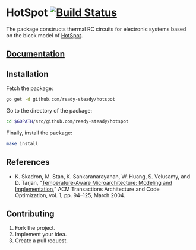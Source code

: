# HotSpot [![Build Status][travis-svg]][travis-url]

The package constructs thermal RC circuits for electronic systems based on the
block model of [HotSpot][1].

## [Documentation][doc]

## Installation

Fetch the package:

```bash
go get -d github.com/ready-steady/hotspot
```

Go to the directory of the package:

```bash
cd $GOPATH/src/github.com/ready-steady/hotspot
```

Finally, install the package:

```bash
make install
```

## References

* K. Skadron, M. Stan, K. Sankaranarayanan, W. Huang, S. Velusamy, and D.
  Tarjan, “[Temperature-Aware Microarchitecture: Modeling and
  Implementation][2],” ACM Transactions Architecture and Code Optimization, vol.
  1, pp. 94–125, March 2004.

## Contributing

1. Fork the project.
2. Implement your idea.
3. Create a pull request.

[1]: http://lava.cs.virginia.edu/HotSpot/
[2]: http://www.virginia.edu/cs/people/faculty/pdfs/p94-skadron.pdf

[doc]: http://godoc.org/github.com/ready-steady/hotspot
[travis-svg]: https://travis-ci.org/ready-steady/hotspot.svg?branch=master
[travis-url]: https://travis-ci.org/ready-steady/hotspot
